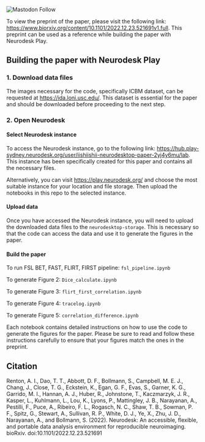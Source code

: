 ![Mastodon Follow](https://img.shields.io/mastodon/follow/109380029489952500?domain=https%3A%2F%2Fmasto.ai&style=social)

To view the preprint of the paper, please visit the following link: https://www.biorxiv.org/content/10.1101/2022.12.23.521691v1.full. This preprint can be used as a reference while building the paper with Neurodesk Play.

## Building the paper with Neurodesk Play

### 1. Download data files

The images necessary for the code, specifically ICBM dataset, can be requested at https://ida.loni.usc.edu/. This dataset is essential for the paper and should be downloaded before proceeding to the next step.

### 2. Open Neurodesk

#### Select Neurodesk instance

To access the Neurodesk instance, go to the following link: https://hub.play-sydney.neurodesk.org/user/iishiishii-neurodesktop-paper-2yj4y6mu/lab. This instance has been specifically created for this paper and contains all the necessary files.

Alternatively, you can visit https://play.neurodesk.org/ and choose the most suitable instance for your location and file storage. Then upload the notebooks in this repo to the selected instance.

#### Upload data

Once you have accessed the Neurodesk instance, you will need to upload the downloaded data files to the `neurodesktop-storage`. This is necessary so that the code can access the data and use it to generate the figures in the paper.

#### Build the paper

To run FSL BET, FAST, FLIRT, FIRST pipeline: `fsl_pipeline.ipynb`

To generate Figure 2: `Dice_calculate.ipynb`

To generate Figure 3: `flirt_first_correlation.ipynb`

To generate Figure 4: `tracelog.ipynb`

To generate Figure 5: `correlation_difference.ipynb`

Each notebook contains detailed instructions on how to use the code to generate the figures for the paper. Please be sure to read and follow these instructions carefully to ensure that your figures match the ones in the preprint.


## Citation

Renton, A. I., Dao, T. T., Abbott, D. F., Bollmann, S., Campbell, M. E. J., Chang,
J., Close, T. G., Eckstein, K., Egan, G. F., Evas, S., Garner, K. G., Garrido, M. I., Hannan, A. J.,
Huber, R., Johnstone, T., Kaczmarzyk, J. R., Kasper, L., Kuhlmann, L., Lou, K., Lyons, P., Mattingley,
J. B., Narayanan, A., Pestilli, F., Puce, A., Ribeiro, F. L., Rogasch, N. C., Shaw, T. B., Sowman, P. F.,
Spitz, G., Stewart, A., Sullivan, R. P., White, D. J., Ye, X., Zhu, J. D., Narayanan, A., and Bollmann,
S. (2022). Neurodesk: An accessible, flexible, and portable data analysis environment for reproducible
neuroimaging. bioRxiv. doi:10.1101/2022.12.23.521691
